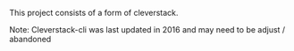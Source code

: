 This project consists of a form of cleverstack. 

Note: Cleverstack-cli was last updated in 2016 and may need to be adjust / abandoned
